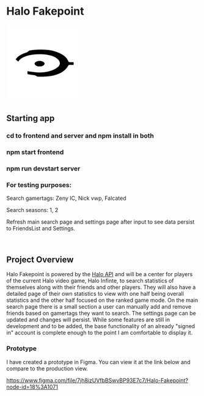 # Halo Fakepoint

<img src="https://github.com/Necolanch/Halo-Fakepoint/blob/main/frontend/public/halo.svg" alt="Halo logo" width="200" height="200" />

<br>

## Starting app
### cd to frontend and server and npm install in both
### npm start frontend
### npm run devstart server

### For testing purposes:
Search gamertags: Zeny IC, Nick vwp, Falcated

Search seasons: 1, 2

Refresh main search page and settings page after input to see data persist to FriendsList and Settings.

<br>

## Project Overview

Halo Fakepoint is powered by the [Halo API](https://autocode.com/halo/) and will be a center for players of the current Halo video game, Halo Infinte, to search statistics of themselves along with their friends and other players. They will also have a detailed page of their own statistics to view with one half being overall statistics and the other half focused on the ranked game mode. On the main search page there is a small section a user can manually add and remove friends based on gamertags they want to search. The settings page can be updated and changes will persist. While some features are still in development and to be added, the base functionality of an already "signed in" account is complete enough to the point I am comfortable to display it. 

### Prototype

I have created a prototype in Figma. You can view it at the link below and compare to the production view.

https://www.figma.com/file/7jh8izUVfbBSwvBP93E7c7/Halo-Fakepoint?node-id=18%3A1071
